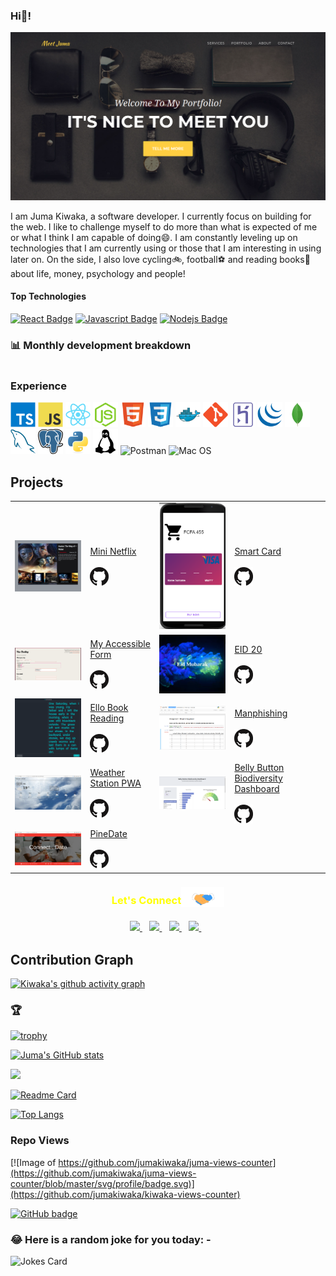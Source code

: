 ### Hi👋! 

[![portfolio](assets/images/jka.png)](https://jumakiwaka.github.io/)

I am Juma Kiwaka, a software developer. I currently focus on building for the web. I like to challenge myself to do more than what is expected of me or what I think I am capable of doing😄. I am constantly leveling up on technologies that I am currently using or those that I am interesting in using later on. On the side, I also love cycling:bike:, football:soccer: and reading books:book: about life, money, psychology and people!

<!--
**jumakiwaka/jumakiwaka** is a ✨ _special_ ✨ repository because its `README.md` (this file) appears on your GitHub profile.

Here are some ideas to get you started:

- 🔭 I’m currently working on ...
- 🌱 I’m currently learning ...
- 👯 I’m looking to collaborate on ...
- 🤔 I’m looking for help with ...
- 💬 Ask me about ...
- 📫 How to reach me: ...
- 😄 Pronouns: ...
- ⚡ Fun fact: ...
-->

#### Top Technologies

[![React Badge](https://img.shields.io/badge/-React-61DBFB?style=for-the-badge&labelColor=black&logo=react&logoColor=61DBFB)](#) [![Javascript Badge](https://img.shields.io/badge/-Javascript-F0DB4F?style=for-the-badge&labelColor=black&logo=javascript&logoColor=F0DB4F)](#) [![Nodejs Badge](https://img.shields.io/badge/-Nodejs-3C873A?style=for-the-badge&labelColor=black&logo=node.js&logoColor=3C873A)](#) 
<!-- [![GraphQL Badge](https://img.shields.io/badge/-GraphQl-e535ab?style=for-the-badge&labelColor=black&logo=node.js&logoColor=e535ab)](#) -->

### 📊 Monthly development breakdown

<!--START_SECTION:waka-->

```text

```

<!--END_SECTION:waka-->

### Experience

<p align="left">
  <img src="https://raw.githubusercontent.com/devicons/devicon/master/icons/typescript/typescript-original.svg" alt="TypeScript" width="40" height="40" />
  <img src="https://raw.githubusercontent.com/devicons/devicon/master/icons/javascript/javascript-original.svg" alt="JavaScript" width="40" height="40" />
  <img src="https://raw.githubusercontent.com/devicons/devicon/master/icons/react/react-original.svg" alt="React" width="40" height="40" />
  <img src="https://raw.githubusercontent.com/devicons/devicon/master/icons/nodejs/nodejs-original.svg" alt="NodeJS" width="40" height="40" />
  <img src="https://raw.githubusercontent.com/devicons/devicon/master/icons/html5/html5-original.svg" alt="HTML5" width="40" height="40" />
  <img src="https://raw.githubusercontent.com/devicons/devicon/master/icons/css3/css3-original.svg" alt="CSS" width="40" height="40" />
  <img src="https://raw.githubusercontent.com/devicons/devicon/master/icons/docker/docker-original.svg" alt="Docker" width="40" height="40" />
  <img src="https://raw.githubusercontent.com/devicons/devicon/master/icons/git/git-original.svg" alt="Git" width="40" height="40" />
  <img src="https://raw.githubusercontent.com/devicons/devicon/master/icons/heroku/heroku-original.svg" alt="Heroku" width="40" height="40" />
<img src="https://raw.githubusercontent.com/devicons/devicon/master/icons/jquery/jquery-original.svg" alt="JQuery" width="40" height="40" />
  <img src="https://raw.githubusercontent.com/devicons/devicon/master/icons/mongodb/mongodb-original.svg" alt="MongoDB" width="40" height="40" />
  <img src="https://raw.githubusercontent.com/devicons/devicon/master/icons/mysql/mysql-original.svg" alt="MySQL" width="40" height="40" />
  <img src="https://raw.githubusercontent.com/github/explore/80688e429a7d4ef2fca1e82350fe8e3517d3494d/topics/postgresql/postgresql.png"  alt="PostgreSQL" width="40" />
  <img src="https://raw.githubusercontent.com/devicons/devicon/master/icons/python/python-original.svg" alt="Python" width="40" height="40" />
  <img src="https://raw.githubusercontent.com/devicons/devicon/master/icons/linux/linux-plain.svg" alt="Linux" width="40" height="40" />
<img src="https://camo.githubusercontent.com/3f0e26b0951bab845a1bb9a7198ecca0da272e462921b6edd85879f3673b6927/68747470733a2f2f696d672e736869656c64732e696f2f62616467652f506f73746d616e2d4646364333373f7374796c653d666f722d7468652d6261646765266c6f676f3d706f73746d616e266c6f676f436f6c6f723d7768697465" alt="Postman" data-canonical-src="https://img.shields.io/badge/Postman-FF6C37?style=for-the-badge&amp;logo=postman&amp;logoColor=white" style="max-width: 100%;"/>
<img src="https://camo.githubusercontent.com/3807c61c1dc9a204b96e6aa77bb39c731d79496e68e353d8e51c2527697e6b0b/68747470733a2f2f696d672e736869656c64732e696f2f62616467652f6d61632532306f732d3030303030303f7374796c653d666f722d7468652d6261646765266c6f676f3d6d61636f73266c6f676f436f6c6f723d463046304630" alt="Mac OS" data-canonical-src="https://img.shields.io/badge/mac%20os-000000?style=for-the-badge&amp;logo=macos&amp;logoColor=F0F0F0" style="max-width: 100%;"/>
</p>

<h2 id="sample-projects">Projects</h2>

<table>
   <tbody>
      <tr>
         <td>
            <a href="https://mini-netflix.netlify.app/">
            <img
               width="300px"
               src="./assets/projects/miniflex.png"
               alt="mini netflix"
               />
            </a>
         </td>
         <td>
            <a href="https://mini-netflix.netlify.app/">Mini Netflix</a>
            <br />
            <br />
            <a href="https://github.com/jumakiwaka/mini-netflix-app">
            <img src="assets/icons/github.png" width="30px" height="30px"/>
            </a>
         </td>
         <td>
            <a href="https://jumakiwaka.github.io">
            <img
               width="300px"
               src="./assets/projects/cardapp1.png"
               />
            </a>
         </td>
         <td>
            <a href="https://jumakiwaka.github.io">Smart Card</a>
            <br />
            <br />
            <a href="https://github.com/jumakiwaka/smartcard-app">
            <img src="assets/icons/github.png" width="30px" height="30px"/>
            </a>
         </td>
      </tr>
      <tr>
         <td>
            <a href="https://jumakiwaka.github.io">
            <img
               width="300px"
               src="./assets/projects/booking.png"
               alt="my accesible form"
               />
            </a>
         </td>
         <td>
            <a href="https://jumakiwaka.github.io">My Accessible Form</a>
            <br />
            <br />
            <a href="https://github.com/jumakiwaka/my-accessible-form">
            <img src="assets/icons/github.png" width="30px" height="30px"/>
            </a>
         </td>
         <td>
            <a href="https://jumakiwaka.github.io">
            <img
               width="300px"
               src="./assets/projects/eid-20.png"
               />
            </a>
         </td>
         <td>
            <a href="https://jumakiwaka.github.io">EID 20</a>
            <br />
            <br />
            <a href="https://github.com/jumakiwaka/eid-20">
            <img src="assets/icons/github.png" width="30px" height="30px"/>
            </a>
         </td>
      </tr>
      <tr>
         <td>
            <a href="https://jumakiwaka.github.io">
            <img
               width="300px"
               src="./assets/projects/ello-reading.png"
               alt="ello book reading"
               />
            </a>
         </td>
         <td>
            <a href="https://jumakiwaka.github.io">Ello Book Reading</a>
            <br />
            <br />
            <a href="https://github.com/jumakiwaka/ello-book-reading-app">
            <img src="assets/icons/github.png" width="30px" height="30px"/>
            </a>
         </td>
         <td>
            <a href="https://jumakiwaka.github.io">
            <img
               width="300px"
               src="./assets/projects/manphishing.png"
               />
            </a>
         </td>
         <td>
            <a href="https://jumakiwaka.github.io">Manphishing</a>
            <br />
            <br />
            <a href="https://github.com/jumakiwaka/sc-projects">
            <img src="assets/icons/github.png" width="30px" height="30px"/>
            </a>
         </td>
      </tr>
      <tr>
         <td>
            <a href="https://weather-station-pwa.netlify.app/">
            <img
               width="300px"
               src="./assets/projects/weather-station.png"
               alt="weather station pwa"
               />
            </a>
         </td>
         <td>
            <a href="https://weather-station-pwa.netlify.app/">Weather Station PWA</a>
            <br />
            <br />
            <a href="https://github.com/jumakiwaka/">
            <img src="assets/icons/github.png" width="30px" height="30px"/>
            </a>
         </td>
         <td>
            <a href="https://jumakiwaka.github.io">
            <img
               width="300px"
               src="./assets/projects/belly-button.png"
               />
            </a>
         </td>
         <td>
            <a href="https://jumakiwaka.github.io">Belly Button Biodiversity Dashboard</a>
            <br />
            <br />
            <a href="https://github.com/jumakiwaka">
            <img src="assets/icons/github.png" width="30px" height="30px"/>
            </a>
         </td>
      </tr>
      <tr>
         <td>
            <a href="https://jumakiwaka.github.io">
            <img
               width="300px"
               src="./assets/projects/pinedatehome.png"
               alt="pinedate"
               />
            </a>
         </td>
         <td>
            <a href="https://jumakiwaka.github.io">PineDate</a>
            <br />
            <br />
            <a href="https://github.com/jumakiwaka/">
            <img src="assets/icons/github.png" width="30px" height="30px"/>
            </a>
         </td>
      </tr>
   </tbody>
</table>

<!--
<h2>Certifications</h2>  

<table>
  <tbody>
    <tr>
      <td>
        <a href="URL">
          <img
            width="300px"
            src="PIC"
          />
        </a>
      </td>
      <td>
        <a href="URL">Verify</a>
      </td>
      <td>
        <a href="URL">
          <img
            src="PIC"
            width="300px"
          />
        </a>
      </td>
      <td>
        <a href="URL">Verify</a>
      </td>
    </tr>
  </tbody>
</table>
-->

<h3 align="center" style="color:yellow;margin-bottom: 20px;" >Let's Connect<img src="./assets/icons/handshake.gif" height="32px" style="margin-bottom: -5px;"  /> </h3>  

<h3 align="center">
  <a href="https://www.linkedin.com/in/juma-kiwaka-7603b0181">
    <img src="https://img.shields.io/badge/linkedin-%230077B5.svg?&style=for-the-badge&logo=linkedin&logoColor=white" />
  </a>&nbsp;&nbsp;
 <a href="mailto:alijuma232@gmail.com">
    <img src="https://img.shields.io/badge/Gmail-D14836?style=for-the-badge&logo=gmail&logoColor=white" />
 </a>&nbsp;&nbsp;
  <a href="https://twitter.com/jumakiwaka">
    <img src="https://img.shields.io/badge/Twitter-1DA1F2?style=for-the-badge&logo=twitter&logoColor=white" />
  </a>&nbsp;&nbsp;
  <a href="https://github.com/jumakiwaka">
    <img src="https://img.shields.io/badge/GitHub-100000?style=for-the-badge&logo=github&logoColor=white" />        
  </a>&nbsp;&nbsp;
</h3>

## Contribution Graph

[![Kiwaka's github activity graph](https://github-readme-activity-graph.cyclic.app/graph?username=jumakiwaka&bg_color=121112&color=a8a4a7&line=1ca01f&point=dbe1dd&area=true&hide_border=true&theme=github-compact)](https://github.com/ashutosh00710/github-readme-activity-graph)

### 🏆 <!--My Trophies-->

[![trophy](https://github-profile-trophy.vercel.app/?username=jumakiwaka&theme=onedark&no-bg=false&count_private=true)](https://github.com/jumakiwaka)

<!--### Github Stats-->

[![Juma's GitHub stats](https://github-readme-stats.vercel.app/api?username=jumakiwaka&count_private=true&show_icons=true&theme=dark&title_color=009933&include_all_commits=true)](https://github.com/jumakiwaka)

<p><img width="400px" src="https://github-readme-streak-stats.herokuapp.com/?user=jumakiwaka&theme=dark" /></p>

<!--### Github extra pins-->

[![Readme Card](https://github-readme-stats.vercel.app/api/pin/?username=jumakiwaka&repo=jumakiwaka&theme=dark&title_color=009933)](https://github.com/jumakiwaka/jumakiwaka&show_owner=true&count_private=true)

[![Top Langs](https://github-readme-stats.vercel.app/api/top-langs/?username=jumakiwaka&layout=compact&theme=dark&title_color=009933)](https://github.com/jumakiwaka/jumakiwaka)
<!-- 
[![juma's wakatime stats](https://github-readme-stats.vercel.app/api/wakatime?username=jumakiwaka&theme=dark&title_color=009933)](https://wakatime.com/@jumakiwaka)

[![wakatime](https://wakatime.com/badge/user/26cc90f6-22da-4220-ac7d-f452b6324239.svg)](https://wakatime.com/@26cc90f6-22da-4220-ac7d-f452b6324239) -->

### Repo Views

[![Image of https://github.com/jumakiwaka/juma-views-counter](https://github.com/jumakiwaka/juma-views-counter/blob/master/svg/profile/badge.svg)](https://github.com/jumakiwaka/kiwaka-views-counter)

<p>
  <a href="https://github.com/jumakiwaka?tab=followers">
    <img src="https://img.shields.io/github/followers/jumakiwaka?label=Followers&logo=GitHub&style=for-the-badge" alt="GitHub badge" />
  </a>
</p>

### 😂 Here is a random joke for you today: -

![Jokes Card](https://readme-jokes.vercel.app/api)
